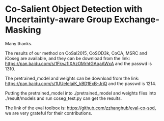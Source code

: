 # Co-Salient Object Detection with Uncertainty-aware Group Exchange-Masking

Many thanks.

The results of our method on CoSal2015, CoSOD3k, CoCA, MSRC and iCoseg are available, and they can be download from the link: https://pan.baidu.com/s/1FkvJ1IXAzOMrhtGAqaAWxA and the passwd is 1310.

The pretrained_model and weights can be download from the link: https://pan.baidu.com/s/1UUeIelaiK_kBD1ExB-JriQ and the passwd is 1214.

Putting the pretrained_model into ./pretrained_model and weights files into ./result/models and run coseg_test.py can get the results.

The link of the eval toolbox is: https://github.com/zzhanghub/eval-co-sod, we are very grateful for their contributions.
